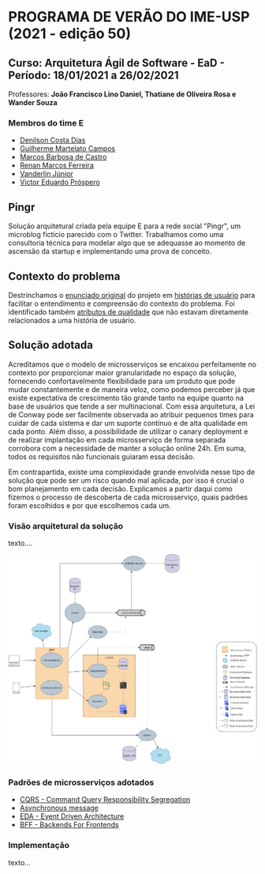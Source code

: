 # PROGRAMA DE VERÃO DO IME-USP (2021 - edição 50)

## Curso: Arquitetura Ágil de Software - EaD - Período: 18/01/2021 a 26/02/2021

Professores: **João Francisco Lino Daniel, Thatiane de Oliveira Rosa e Wander Souza**

### Membros do time E

* [Denilson Costa Dias](https://github.com/denilsoncd)
* [Guilherme Martelato Campos](https://github.com/guilhermemcampos)
* [Marcos Barbosa de Castro](https://github.com/marbarbosa)
* [Renan Marcos Ferreira](https://github.com/renanmarcos)
* [Vanderlin Júnior](https://github.com/Wanderllin)
* [Victor Eduardo Próspero](https://github.com/victorprospero)

## Pingr

Solução arquitetural criada pela equipe E para a rede social "Pingr", um microblog fictício parecido com o Twitter. Trabalhamos como uma consultoria técnica para modelar algo que se adequasse ao momento de ascensão da startup e implementando uma prova de conceito.

## Contexto do problema

Destrinchamos o [enunciado original](docs/enunciado-original.pdf) do projeto em [histórias de usuário](docs/historias-usuario.md) para facilitar o entendimento e compreensão do contexto do problema. Foi identificado também [atributos de qualidade](docs/atributos-qualidade.md) que não estavam diretamente relacionados a uma história de usuário.

## Solução adotada

Acreditamos que o modelo de microsserviços se encaixou perfeitamente no contexto por proporcionar maior granularidade no espaço da solução, fornecendo confortavelmente flexibilidade para um produto que pode mudar constantemente e de maneira veloz, como podemos perceber já que existe expectativa de crescimento tão grande tanto na equipe quanto na base de usuários que tende a ser multinacional. Com essa arquitetura, a Lei de Conway pode ser facilmente observada ao atribuir pequenos times para cuidar de cada sistema e dar um suporte contínuo e de alta qualidade em cada ponto. Além disso, a possibilidade de utilizar o canary deployment e de realizar implantação em cada microsserviço de forma separada corrobora com a necessidade de manter a solução online 24h. Em suma, todos os requisitos não funcionais guiaram essa decisão.

Em contrapartida, existe uma complexidade grande envolvida nesse tipo de solução que pode ser um risco quando mal aplicada, por isso é crucial o bom planejamento em cada decisão. Explicamos a partir daqui como fizemos o processo de descoberta de cada microsserviço, quais padrões foram escolhidos e por que escolhemos cada um.

### Visão arquitetural da solução

texto....

![Arquitetura Global](imagens/microservices-and-eda-view-pingr-0.png)

### Padrões de microsserviços adotados

* [CQRS - Command Query Responsibility Segregation](docs/patterns/cqrs.md)
* [Asynchronous message](docs/patterns/async-message.md)
* [EDA - Event Driven Architecture](docs/patterns/eda.md)
* [BFF - Backends For Frontends](docs/patterns/bff.md)

### Implementação

texto...

